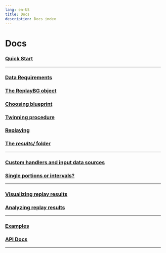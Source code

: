 ```yaml
---
lang: en-US
title: Docs
description: Docs index
---
```


# Docs

### [Quick Start](./quick_start.md)

---

### [Data Requirements](./data_requirements.md)

### [The ReplayBG object](./replaybg_object.md)

### [Choosing blueprint](./choosing_blueprint.md)

### [Twinning procedure](./twinning_procedure.md)

### [Replaying](./replaying.md)

### [The _results/_ folder](./results_folder.md)

---

### [Custom handlers and input data sources](./custom_handlers_data_sources.md)

### [Single portions or intervals?](./single_portions_or_intervals.md)

---

### [Visualizing replay results](./visualizing_replay_results.md)

### [Analyzing replay results](./analyzing_replay_results.md)

---

### [Examples](./examples.md)

### [API Docs](./api_docs.md)

---